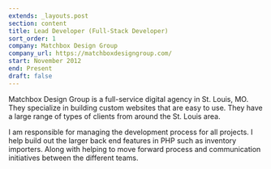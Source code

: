 ```yaml
---
extends: _layouts.post
section: content
title: Lead Developer (Full-Stack Developer)
sort_order: 1
company: Matchbox Design Group
company_url: https://matchboxdesigngroup.com/
start: November 2012
end: Present
draft: false
---
```

Matchbox Design Group is a full-service digital agency in St. Louis, MO. They specialize in building custom websites that are easy to use. They have a large range of types of clients from around the St. Louis area.

I am responsible for managing the development process for all projects. I help build out the larger back end features in PHP such as inventory importers. Along with helping to move forward process and communication initiatives between the different teams.
